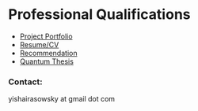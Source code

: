 # Professional Qualifications

<!-- ## [Project Portfolio](portfolio.md) -->
- [Project Portfolio](portfolio.md)
- [Resume/CV](cv.pdf)
- [Recommendation](letter_of_recommendation.pdf)
- [Quantum Thesis](thesis.pdf)
<!-- ### [CV + Recommendation](cv_with_recommendation_04_15_21.docx) -->

### Contact: 
yishairasowsky at gmail dot com	
